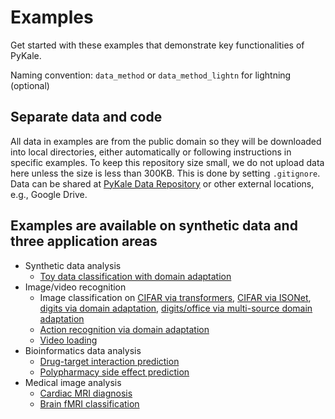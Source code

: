 # Examples

Get started with these examples that demonstrate key functionalities of PyKale.

Naming convention: `data_method` or `data_method_lightn` for lightning (optional)

## Separate data and code

All data in examples are from the public domain so they will be downloaded into local directories, either automatically or following instructions in specific examples. To keep this repository size small, we do not upload data here unless the size is less than 300KB. This is done by setting `.gitignore`. Data can be shared at [PyKale Data Repository](https://github.com/pykale/data) or other external locations, e.g., Google Drive.

## Examples are available on synthetic data and three application areas

- Synthetic data analysis
  - [Toy data classification with domain adaptation](https://github.com/pykale/pykale/tree/main/examples/toy_domain_adaptation)
- Image/video recognition
  - Image classification on [CIFAR via transformers](https://github.com/pykale/pykale/tree/master/examples/cifar_cnntransformer), [CIFAR via ISONet](https://github.com/pykale/pykale/tree/master/examples/cifar_isonet), [digits via domain adaptation](https://github.com/pykale/pykale/tree/master/examples/digits_dann_lightn), [digits/office via multi-source domain adaptation](https://github.com/pykale/pykale/tree/main/examples/multisource_adapt)
  - [Action recognition via domain adaptation](https://github.com/pykale/pykale/tree/master/examples/action_dann_lightn)
  - [Video loading](https://github.com/pykale/pykale/tree/master/examples/video_loading)
- Bioinformatics data analysis
  - [Drug-target interaction prediction](https://github.com/pykale/pykale/tree/master/examples/bindingdb_deepdta)
  - [Polypharmacy side effect prediction](https://github.com/pykale/pykale/tree/master/examples/polypharmacy_gripnet)
- Medical image analysis
  - [Cardiac MRI diagnosis](https://github.com/pykale/pykale/tree/master/examples/cmri_mpca)
  - [Brain fMRI classification](https://github.com/pykale/pykale/tree/main/examples/autism_detection)
